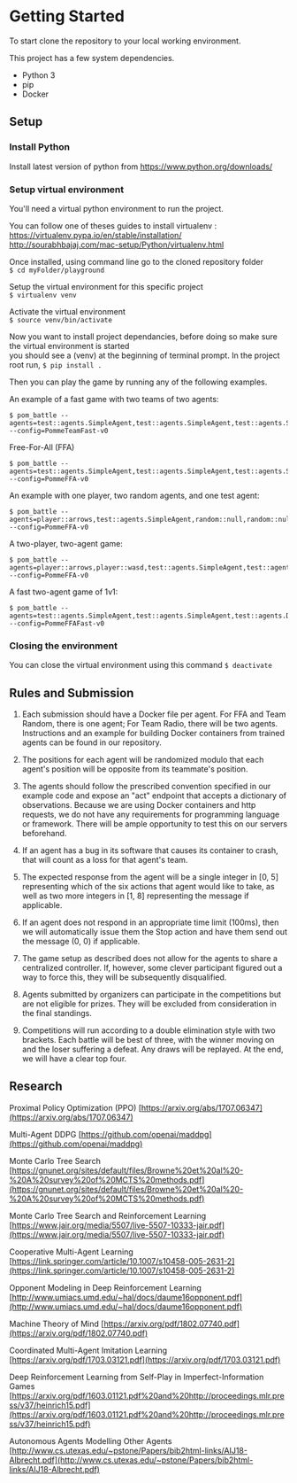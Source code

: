 # Getting Started

To start clone the repository to your local working environment.

This project has a few system dependencies.

* Python 3
* pip
* Docker

## Setup
### Install Python
Install latest version of python from https://www.python.org/downloads/

### Setup virtual environment
You'll need a virtual python environment to run the project.  

You can follow one of theses guides to install virtualenv :
https://virtualenv.pypa.io/en/stable/installation/
http://sourabhbajaj.com/mac-setup/Python/virtualenv.html

Once installed, using command line go to the cloned repository folder  
```$ cd myFolder/playground```  
  
Setup the virtual environment for this specific project  
```$ virtualenv venv```
  
Activate the virtual environment  
```$ source venv/bin/activate```  

Now you want to install project dependancies, before doing so make sure the virtual environment is started  
you should see a (venv) at the beginning of terminal prompt. In the project root run,
```$ pip install .```

Then you can play the game by running any of the following examples.

An example of a fast game with two teams of two agents:
```
$ pom_battle --agents=test::agents.SimpleAgent,test::agents.SimpleAgent,test::agents.SimpleAgent,test::agents.SimpleAgent --config=PommeTeamFast-v0
```

Free-For-All (FFA)
```
$ pom_battle --agents=test::agents.SimpleAgent,test::agents.SimpleAgent,test::agents.SimpleAgent,test::agents.SimpleAgent --config=PommeFFA-v0
```

An example with one player, two random agents, and one test agent:
```
$ pom_battle --agents=player::arrows,test::agents.SimpleAgent,random::null,random::null --config=PommeFFA-v0
```

A two-player, two-agent game:
```
$ pom_battle --agents=player::arrows,player::wasd,test::agents.SimpleAgent,test::agents.SimpleAgent --config=PommeFFA-v0
```

A fast two-agent game of 1v1:
```
$ pom_battle --agents=test::agents.SimpleAgent,test::agents.SimpleAgent,test::agents.DummyAgent,test::agents.DummyAgent --config=PommeFFAFast-v0
```

### Closing the environment
You can close the virtual environment using this command
```$ deactivate```

## Rules and Submission

1) Each submission should have a Docker file per agent. For FFA and Team Random, there is one agent; For Team Radio, there will be two agents. Instructions and an example for building Docker containers from trained agents can be found in our repository.

2) The positions for each agent will be randomized modulo that each agent's position will be opposite from its teammate's position.

3) The agents should follow the prescribed convention specified in our example code and expose an "act" endpoint that accepts a dictionary of observations. Because we are using Docker containers and http requests, we do not have any requirements for programming language or framework. There will be ample opportunity to test this on our servers beforehand.

4) If an agent has a bug in its software that causes its container to crash, that will count as a loss for that agent's team.

5) The expected response from the agent will be a single integer in [0, 5] representing which of the six actions that agent would like to take, as well as two more integers in [1, 8] representing the message if applicable.

6) If an agent does not respond in an appropriate time limit (100ms), then we will automatically issue them the Stop action and have them send out the message (0, 0) if applicable.

7) The game setup as described does not allow for the agents to share a centralized controller. If, however, some clever participant figured out a way to force this, they will be subsequently disqualified.

8) Agents submitted by organizers can participate in the competitions but are not eligible for prizes. They will be excluded from consideration in the final standings.

9) Competitions will run according to a double elimination style with two brackets. Each battle will be best of three, with the winner moving on and the loser suffering a defeat. Any draws will be replayed. At the end, we will have a clear top four.

## Research
Proximal Policy Optimization (PPO) [https://arxiv.org/abs/1707.06347](https://arxiv.org/abs/1707.06347)

Multi-Agent DDPG [https://github.com/openai/maddpg](https://github.com/openai/maddpg)

Monte Carlo Tree Search [https://gnunet.org/sites/default/files/Browne%20et%20al%20-%20A%20survey%20of%20MCTS%20methods.pdf](https://gnunet.org/sites/default/files/Browne%20et%20al%20-%20A%20survey%20of%20MCTS%20methods.pdf)

Monte Carlo Tree Search and Reinforcement Learning [https://www.jair.org/media/5507/live-5507-10333-jair.pdf](https://www.jair.org/media/5507/live-5507-10333-jair.pdf)

Cooperative Multi-Agent Learning [https://link.springer.com/article/10.1007/s10458-005-2631-2](https://link.springer.com/article/10.1007/s10458-005-2631-2)

Opponent Modeling in Deep Reinforcement Learning [http://www.umiacs.umd.edu/~hal/docs/daume16opponent.pdf](http://www.umiacs.umd.edu/~hal/docs/daume16opponent.pdf)

Machine Theory of Mind [https://arxiv.org/pdf/1802.07740.pdf](https://arxiv.org/pdf/1802.07740.pdf)

Coordinated Multi-Agent Imitation Learning [https://arxiv.org/pdf/1703.03121.pdf](https://arxiv.org/pdf/1703.03121.pdf)

Deep Reinforcement Learning from Self-Play in
Imperfect-Information Games [https://arxiv.org/pdf/1603.01121.pdf%20and%20http://proceedings.mlr.press/v37/heinrich15.pdf](https://arxiv.org/pdf/1603.01121.pdf%20and%20http://proceedings.mlr.press/v37/heinrich15.pdf)

Autonomous Agents Modelling Other Agents [http://www.cs.utexas.edu/~pstone/Papers/bib2html-links/AIJ18-Albrecht.pdf](http://www.cs.utexas.edu/~pstone/Papers/bib2html-links/AIJ18-Albrecht.pdf)
